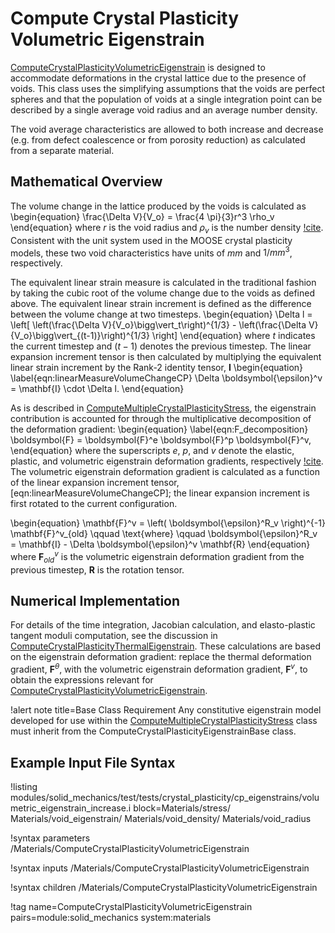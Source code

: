 # Compute Crystal Plasticity Volumetric Eigenstrain

[ComputeCrystalPlasticityVolumetricEigenstrain](/ComputeCrystalPlasticityVolumetricEigenstrain.md) is designed to accommodate deformations in the crystal lattice due to the presence of voids. This class uses the simplifying assumptions that the voids are perfect spheres and that the population of voids at a single integration point can be described by a single average void radius and an average number density.

The void average characteristics are allowed to both increase and decrease (e.g. from defect coalescence or from porosity reduction) as calculated from a separate material.


## Mathematical Overview

The volume change in the lattice produced by the voids is calculated as
\begin{equation}
  \frac{\Delta V}{V_o} = \frac{4 \pi}{3}r^3 \rho_v
\end{equation}
where $r$ is the void radius and $\rho_v$ is the number density [!cite](was2007).
Consistent with the unit system used in the MOOSE crystal plasticity models, these two void characteristics have units of $mm$ and $1/mm^3$, respectively.

The equivalent linear strain measure is calculated in the traditional fashion by taking the cubic root of the volume change due to the voids as defined above. The equivalent linear strain increment is defined as the difference between the volume change at two timesteps.
\begin{equation}
  \Delta l = \left[ \left(\frac{\Delta V}{V_o}\bigg\vert_t\right)^{1/3}  - \left(\frac{\Delta V}{V_o}\bigg\vert_{(t-1)}\right)^{1/3} \right]
\end{equation}
where $t$ indicates the current timestep and $(t-1)$ denotes the previous timestep.
The linear expansion increment tensor is then calculated by multiplying the equivalent linear strain increment by the Rank-2 identity tensor, $\mathbf{I}$
\begin{equation}
  \label{eqn:linearMeasureVolumeChangeCP}
  \Delta \boldsymbol{\epsilon}^v = \mathbf{I} \cdot \Delta l.
\end{equation}


As is described in [ComputeMultipleCrystalPlasticityStress](/ComputeMultipleCrystalPlasticityStress.md), the eigenstrain contribution is accounted for through the multiplicative decomposition of the deformation gradient:
\begin{equation}
  \label{eqn:F_decomposition}
  \boldsymbol{F} = \boldsymbol{F}^e \boldsymbol{F}^p \boldsymbol{F}^v,
\end{equation}
where the superscripts $e$, $p$, and $v$ denote the elastic, plastic, and volumetric eigenstrain deformation gradients, respectively [!cite](meissonnier2001finite).
The volumetric eigenstrain deformation gradient is calculated as a function of the linear expansion increment tensor, [eqn:linearMeasureVolumeChangeCP]; the linear expansion increment is first rotated to the current configuration.

\begin{equation}
  \mathbf{F}^v = \left( \boldsymbol{\epsilon}^R_v \right)^{-1} \mathbf{F}^v_{old} \qquad \text{where} \qquad \boldsymbol{\epsilon}^R_v = \mathbf{I} - \Delta \boldsymbol{\epsilon}^v \mathbf{R}
\end{equation}
where $\mathbf{F}^v_{old}$ is the volumetric eigenstrain deformation gradient from the previous timestep, $\mathbf{R}$ is the rotation tensor.



## Numerical Implementation

For details of the time integration, Jacobian calculation, and elasto-plastic tangent moduli computation, see the discussion in
[ComputeCrystalPlasticityThermalEigenstrain](/ComputeCrystalPlasticityThermalEigenstrain.md).
These calculations are based on the eigenstrain deformation gradient: replace the thermal deformation gradient, $\boldsymbol{F}^{\theta}$, with the volumetric eigenstrain deformation gradient, $\boldsymbol{F}^v$, to obtain the expressions relevant for
[ComputeCrystalPlasticityVolumetricEigenstrain](/ComputeCrystalPlasticityVolumetricEigenstrain.md).

!alert note title=Base Class Requirement
Any constitutive eigenstrain model developed for use within the [ComputeMultipleCrystalPlasticityStress](/ComputeMultipleCrystalPlasticityStress.md) class must inherit from the ComputeCrystalPlasticityEigenstrainBase class.


## Example Input File Syntax

!listing modules/solid_mechanics/test/tests/crystal_plasticity/cp_eigenstrains/volumetric_eigenstrain_increase.i block=Materials/stress/ Materials/void_eigenstrain/ Materials/void_density/ Materials/void_radius

!syntax parameters /Materials/ComputeCrystalPlasticityVolumetricEigenstrain

!syntax inputs /Materials/ComputeCrystalPlasticityVolumetricEigenstrain

!syntax children /Materials/ComputeCrystalPlasticityVolumetricEigenstrain

!tag name=ComputeCrystalPlasticityVolumetricEigenstrain pairs=module:solid_mechanics system:materials
